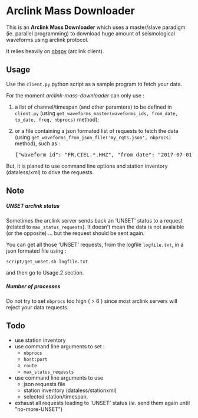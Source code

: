 # Arclink Mass Downloader

This is an **Arclink Mass Downloader** which uses a master/slave paradigm
(ie. parallel programming) to download huge amount of seismological waveforms using arclink protocol. 

It relies heavily on
[obspy](https://github.com/obspy/obspy) (arclink client).

## Usage

Use the `client.py` python script as a sample program to fetch your data. 

For the moment *arclink-mass-downloader* can only use :

1.  a list of channel/timespan (and other paramters) to be defined in `client.py` (using `get_waveforms_master(waveforms_ids, from_date,
                               to_date, freq, nbprocs)` method);
1.  or a file containing a json formated list of requests to fetch the data (using `get_waveforms_from_json_file('my_rqts.json', nbprocs)` method), such as :

	<pre>
	{"waveform_id": "FR.CIEL.*.HHZ", "from_date": "2017-07-01T04:00:00.000000Z", 	"to_date": "2017-07-01T05:00:00.000000Z"}
	</pre>

But, it is planed to use command line options and station inventory (dataless/xml) to drive the requests.


## Note
##### UNSET arclink status
Sometimes the arclink server sends back an 'UNSET' status to a request (related to `max_status_requests`). It doesn't mean the data is not avalaible (or the opposite) ... but the request should be sent again.

You can get all those 'UNSET' requests, from the logfile `logfile.txt`, in a json formated file using :
	
	script/get_unset.sh logfile.txt 

and then go to Usage.2 section. 

##### Number of processes
Do not try to set `nbprocs` too high ( > 6 ) since most arclink servers will
reject your data requests.


## Todo
* use station inventory 
* use command line arguments to set :
	* `nbprocs`
	* `host:port`
	* `route`
	* `max_status_requests`
* use command line arguments to use 
	* json requests file 
	* station inventory (dataless/stationxml) 
	* selected station/timespan.
* exhaust all requests leading to 'UNSET' status (*ie.* send them again until "no-more-UNSET")